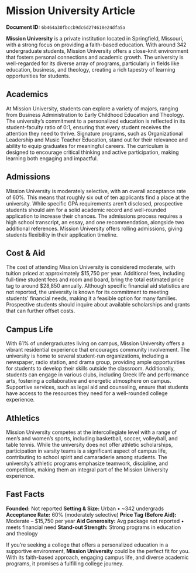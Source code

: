 # Mission University Article

**Document ID:** `6b464a30fbccb9dc6d274618e24dfa5a`

**Mission University** is a private institution located in Springfield, Missouri, with a strong focus on providing a faith-based education. With around 342 undergraduate students, Mission University offers a close-knit environment that fosters personal connections and academic growth. The university is well-regarded for its diverse array of programs, particularly in fields like education, business, and theology, creating a rich tapestry of learning opportunities for students.

## Academics
At Mission University, students can explore a variety of majors, ranging from Business Administration to Early Childhood Education and Theology. The university’s commitment to a personalized education is reflected in its student-faculty ratio of 0:1, ensuring that every student receives the attention they need to thrive. Signature programs, such as Organizational Leadership and Music Teacher Education, stand out for their relevance and ability to equip graduates for meaningful careers. The curriculum is designed to encourage critical thinking and active participation, making learning both engaging and impactful.

## Admissions
Mission University is moderately selective, with an overall acceptance rate of 60%. This means that roughly six out of ten applicants find a place at the university. While specific GPA requirements aren’t disclosed, prospective students should aim for a solid academic record and well-rounded application to increase their chances. The admissions process requires a high school transcript, an essay, and one recommendation, alongside two additional references. Mission University offers rolling admissions, giving students flexibility in their application timeline.

## Cost & Aid
The cost of attending Mission University is considered moderate, with tuition priced at approximately $15,750 per year. Additional fees, including full-time student fees and room and board, bring the total estimated price tag to around $28,850 annually. Although specific financial aid statistics are not reported, the university is known for its commitment to meeting students' financial needs, making it a feasible option for many families. Prospective students should inquire about available scholarships and grants that can further offset costs.

## Campus Life
With 61% of undergraduates living on campus, Mission University offers a vibrant residential experience that encourages community involvement. The university is home to several student-run organizations, including a newspaper, radio station, and drama group, providing ample opportunities for students to develop their skills outside the classroom. Additionally, students can engage in various clubs, including Greek life and performance arts, fostering a collaborative and energetic atmosphere on campus. Supportive services, such as legal aid and counseling, ensure that students have access to the resources they need for a well-rounded college experience.

## Athletics
Mission University competes at the intercollegiate level with a range of men’s and women’s sports, including basketball, soccer, volleyball, and table tennis. While the university does not offer athletic scholarships, participation in varsity teams is a significant aspect of campus life, contributing to school spirit and camaraderie among students. The university’s athletic programs emphasize teamwork, discipline, and competition, making them an integral part of the Mission University experience.

## Fast Facts
**Founded:** Not reported
**Setting & Size:** Urban • ~342 undergrads
**Acceptance Rate:** 60% (moderately selective)
**Price Tag (Before Aid):** Moderate – $15,750 per year
**Aid Generosity:** Avg package not reported • meets financial need
**Stand-out Strength:** Strong programs in education and theology

If you’re seeking a college that offers a personalized education in a supportive environment, **Mission University** could be the perfect fit for you. With its faith-based approach, engaging campus life, and diverse academic programs, it promises a fulfilling college journey.
